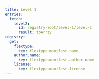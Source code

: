 ```yaml
---
title: Level 1
entries:
  fetch:
    level2:
      id: registry-root/level-1/level-2
      result: toArray
registry:
  get:
    flextype:
      key: flextype.manifest.name
    author.name:
      key: flextype.manifest.author.name
    license:
      key: flextype.manifest.license
---
```

